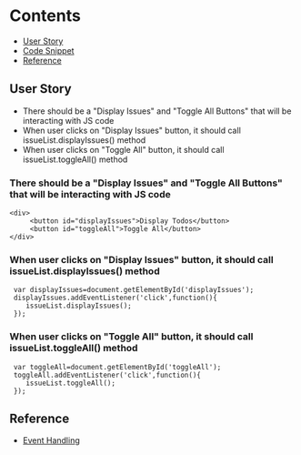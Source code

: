 # Contents

* [User Story](#user-story)
* [Code Snippet](#code-snippet)
* [Reference](#reference)

## User Story
- There should be a "Display Issues" and "Toggle All Buttons" that will be interacting with JS code
- When user clicks on "Display Issues" button, it should call issueList.displayIssues() method
- When user clicks on "Toggle All" button, it should call issueList.toggleAll() method


### There should be a "Display Issues" and "Toggle All Buttons" that will be interacting with JS code
```
<div>
     <button id="displayIssues">Display Todos</button>
     <button id="toggleAll">Toggle All</button>
</div>

```
### When user clicks on "Display Issues" button, it should call issueList.displayIssues() method
```
 var displayIssues=document.getElementById('displayIssues');
 displayIssues.addEventListener('click',function(){
    issueList.displayIssues();
 });
```
### When user clicks on "Toggle All" button, it should call issueList.toggleAll() method
```
 var toggleAll=document.getElementById('toggleAll');
 toggleAll.addEventListener('click',function(){
    issueList.toggleAll();
 });

```
## Reference
* [Event Handling](https://developer.mozilla.org/en-US/docs/Learn/JavaScript/Building_blocks/Events)

